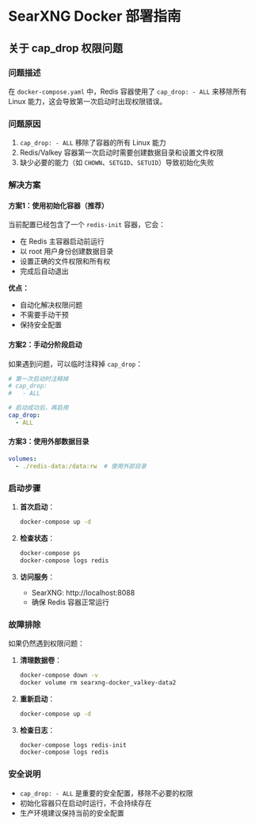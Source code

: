 # SearXNG Docker 部署指南

## 关于 cap_drop 权限问题

### 问题描述
在 `docker-compose.yaml` 中，Redis 容器使用了 `cap_drop: - ALL` 来移除所有 Linux 能力，这会导致第一次启动时出现权限错误。

### 问题原因
1. `cap_drop: - ALL` 移除了容器的所有 Linux 能力
2. Redis/Valkey 容器第一次启动时需要创建数据目录和设置文件权限
3. 缺少必要的能力（如 `CHOWN`、`SETGID`、`SETUID`）导致初始化失败

### 解决方案

#### 方案1：使用初始化容器（推荐）
当前配置已经包含了一个 `redis-init` 容器，它会：
- 在 Redis 主容器启动前运行
- 以 root 用户身份创建数据目录
- 设置正确的文件权限和所有权
- 完成后自动退出

**优点：**
- 自动化解决权限问题
- 不需要手动干预
- 保持安全配置

#### 方案2：手动分阶段启动
如果遇到问题，可以临时注释掉 `cap_drop`：

```yaml
# 第一次启动时注释掉
# cap_drop:
#   - ALL

# 启动成功后，再启用
cap_drop:
  - ALL
```

#### 方案3：使用外部数据目录
```yaml
volumes:
  - ./redis-data:/data:rw  # 使用外部目录
```

### 启动步骤

1. **首次启动**：
   ```bash
   docker-compose up -d
   ```

2. **检查状态**：
   ```bash
   docker-compose ps
   docker-compose logs redis
   ```

3. **访问服务**：
   - SearXNG: http://localhost:8088
   - 确保 Redis 容器正常运行

### 故障排除

如果仍然遇到权限问题：

1. **清理数据卷**：
   ```bash
   docker-compose down -v
   docker volume rm searxng-docker_valkey-data2
   ```

2. **重新启动**：
   ```bash
   docker-compose up -d
   ```

3. **检查日志**：
   ```bash
   docker-compose logs redis-init
   docker-compose logs redis
   ```

### 安全说明

- `cap_drop: - ALL` 是重要的安全配置，移除不必要的权限
- 初始化容器只在启动时运行，不会持续存在
- 生产环境建议保持当前的安全配置 